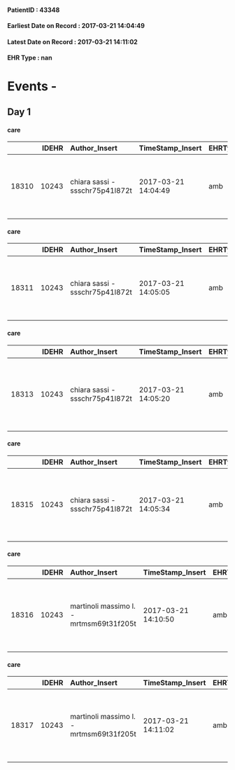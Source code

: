 
#### PatientID : 43348
#### Earliest Date on Record : 2017-03-21 14:04:49
#### Latest Date on Record : 2017-03-21 14:11:02
#### EHR Type : nan

# Events - 

## Day 1

#### care
|       |   IDEHR | Author_Insert                   | TimeStamp_Insert    | EHRType   |   PatientID |   IDGESTIONE_AUSILI |   opt_annulla_consegna | ds_note_x                                               | dt_Ric_consegna     | opt_ausilio                                     |
|------:|--------:|:--------------------------------|:--------------------|:----------|------------:|--------------------:|-----------------------:|:--------------------------------------------------------|:--------------------|:------------------------------------------------|
| 18310 |   10243 | chiara sassi - ssschr75p41l872t | 2017-03-21 14:04:49 | amb       |       43348 |               18247 |                      0 | x delivery contact his son roberto to phone 347 5131986 | 2017-03-21 00:00:00 | electronic articulated bed with side rails # 14 |

#### care
|       |   IDEHR | Author_Insert                   | TimeStamp_Insert    | EHRType   |   PatientID |   IDGESTIONE_AUSILI |   opt_annulla_consegna | ds_note_x                                               | dt_Ric_consegna     | opt_ausilio                             |
|------:|--------:|:--------------------------------|:--------------------|:----------|------------:|--------------------:|-----------------------:|:--------------------------------------------------------|:--------------------|:----------------------------------------|
| 18311 |   10243 | chiara sassi - ssschr75p41l872t | 2017-03-21 14:05:05 | amb       |       43348 |               18248 |                      0 | x delivery contact his son roberto to phone 347 5131986 | 2017-03-21 00:00:00 | antid air mattress with compressor # 16 |

#### care
|       |   IDEHR | Author_Insert                   | TimeStamp_Insert    | EHRType   |   PatientID |   IDGESTIONE_AUSILI |   opt_annulla_consegna | ds_note_x                                                       | dt_Ric_consegna     | opt_ausilio                                     |
|------:|--------:|:--------------------------------|:--------------------|:----------|------------:|--------------------:|-----------------------:|:----------------------------------------------------------------|:--------------------|:------------------------------------------------|
| 18313 |   10243 | chiara sassi - ssschr75p41l872t | 2017-03-21 14:05:20 | amb       |       43348 |               18250 |                      0 | urgent. x delivery contact his son roberto to phone 347 5131986 | 2017-03-21 00:00:00 | electronic articulated bed with side rails # 14 |

#### care
|       |   IDEHR | Author_Insert                   | TimeStamp_Insert    | EHRType   |   PatientID |   IDGESTIONE_AUSILI |   opt_annulla_consegna | ds_note_x                                                       | dt_Ric_consegna     | opt_ausilio                             |
|------:|--------:|:--------------------------------|:--------------------|:----------|------------:|--------------------:|-----------------------:|:----------------------------------------------------------------|:--------------------|:----------------------------------------|
| 18315 |   10243 | chiara sassi - ssschr75p41l872t | 2017-03-21 14:05:34 | amb       |       43348 |               18252 |                      0 | urgent. x delivery contact his son roberto to phone 347 5131986 | 2017-03-21 00:00:00 | antid air mattress with compressor # 16 |

#### care
|       |   IDEHR | Author_Insert                           | TimeStamp_Insert    | EHRType   |   PatientID |   IDGESTIONE_AUSILI |   ds_ncons |   opt_annulla_consegna | ds_note_x                                                       | dt_Ric_consegna     | dt_ric_cons_forn    | opt_ausilio                             |
|------:|--------:|:----------------------------------------|:--------------------|:----------|------------:|--------------------:|-----------:|-----------------------:|:----------------------------------------------------------------|:--------------------|:--------------------|:----------------------------------------|
| 18316 |   10243 | martinoli massimo l. - mrtmsm69t31f205t | 2017-03-21 14:10:50 | amb       |       43348 |               18253 |      30045 |                      0 | urgent. x delivery contact his son roberto to phone 347 5131986 | 2017-03-21 00:00:00 | 2017-03-21 00:00:00 | antid air mattress with compressor # 16 |

#### care
|       |   IDEHR | Author_Insert                           | TimeStamp_Insert    | EHRType   |   PatientID |   IDGESTIONE_AUSILI |   ds_ncons |   opt_annulla_consegna | ds_note_x                                                       | dt_Ric_consegna     | dt_ric_cons_forn    | opt_ausilio                                     |
|------:|--------:|:----------------------------------------|:--------------------|:----------|------------:|--------------------:|-----------:|-----------------------:|:----------------------------------------------------------------|:--------------------|:--------------------|:------------------------------------------------|
| 18317 |   10243 | martinoli massimo l. - mrtmsm69t31f205t | 2017-03-21 14:11:02 | amb       |       43348 |               18254 |      30045 |                      0 | urgent. x delivery contact his son roberto to phone 347 5131986 | 2017-03-21 00:00:00 | 2017-03-21 00:00:00 | electronic articulated bed with side rails # 14 |


